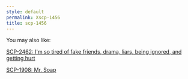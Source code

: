 ```yaml
---
style: default
permalink: Xscp-1456
title: scp-1456
---
```

You may also like:

[SCP-2462: I'm so tired of fake friends, drama, liars, being ignored, and getting hurt](http://scp-wiki.net/scp-2462)

[SCP-1908: Mr. Soap](http://scp-wiki.net/scp-1908)
